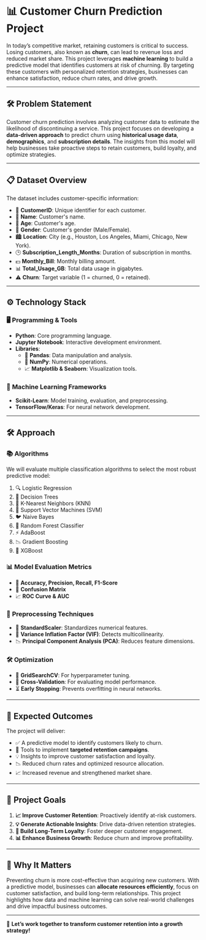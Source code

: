 # 📊 **Customer Churn Prediction Project**  

In today’s competitive market, retaining customers is critical to success. Losing customers, also known as **churn**, can lead to revenue loss and reduced market share. This project leverages **machine learning** to build a predictive model that identifies customers at risk of churning. By targeting these customers with personalized retention strategies, businesses can enhance satisfaction, reduce churn rates, and drive growth.  

---

## 🛠️ **Problem Statement**  

Customer churn prediction involves analyzing customer data to estimate the likelihood of discontinuing a service. This project focuses on developing a **data-driven approach** to predict churn using **historical usage data**, **demographics**, and **subscription details**. The insights from this model will help businesses take proactive steps to retain customers, build loyalty, and optimize strategies.  

---

## 📋 **Dataset Overview**  

The dataset includes customer-specific information:  

- 🔑 **CustomerID**: Unique identifier for each customer.  
- 👤 **Name**: Customer's name.  
- 📅 **Age**: Customer's age.  
- 🚻 **Gender**: Customer's gender (Male/Female).  
- 🏙️ **Location**: City (e.g., Houston, Los Angeles, Miami, Chicago, New York).  
- 🕒 **Subscription_Length_Months**: Duration of subscription in months.  
- 💵 **Monthly_Bill**: Monthly billing amount.  
- 📊 **Total_Usage_GB**: Total data usage in gigabytes.  
- ⚠️ **Churn**: Target variable (1 = churned, 0 = retained).  

---

## ⚙️ **Technology Stack**  

### 🖥️ **Programming & Tools**  
- **Python**: Core programming language.  
- **Jupyter Notebook**: Interactive development environment.  
- **Libraries**:  
  - 🐼 **Pandas**: Data manipulation and analysis.  
  - 🔢 **NumPy**: Numerical operations.  
  - 📈 **Matplotlib & Seaborn**: Visualization tools.  

### 🤖 **Machine Learning Frameworks**  
- **Scikit-Learn**: Model training, evaluation, and preprocessing.  
- **TensorFlow/Keras**: For neural network development.  

---

## 🛠️ **Approach**  

### 📚 **Algorithms**  
We will evaluate multiple classification algorithms to select the most robust predictive model:  
1. 🔍 Logistic Regression  
2. 🌲 Decision Trees  
3. 👥 K-Nearest Neighbors (KNN)  
4. 🎯 Support Vector Machines (SVM)  
5. 🐦 Naive Bayes  
6. 🌳 Random Forest Classifier  
7. ⚡ AdaBoost  
8. 📉 Gradient Boosting  
9. 🚀 XGBoost  

### 📊 **Model Evaluation Metrics**  
- 🎯 **Accuracy, Precision, Recall, F1-Score**  
- 🔄 **Confusion Matrix**  
- 📈 **ROC Curve & AUC**  

### 🔧 **Preprocessing Techniques**  
- 📐 **StandardScaler**: Standardizes numerical features.  
- 🔗 **Variance Inflation Factor (VIF)**: Detects multicollinearity.  
- 📉 **Principal Component Analysis (PCA)**: Reduces feature dimensions.  

### 🛠️ **Optimization**  
- 🧪 **GridSearchCV**: For hyperparameter tuning.  
- 🔁 **Cross-Validation**: For evaluating model performance.  
- ⏳ **Early Stopping**: Prevents overfitting in neural networks.  

---

## 🎯 **Expected Outcomes**  

The project will deliver:  
- ✅ A predictive model to identify customers likely to churn.  
- 🎯 Tools to implement **targeted retention campaigns**.  
- 💡 Insights to improve customer satisfaction and loyalty.  
- 📉 Reduced churn rates and optimized resource allocation.  
- 📈 Increased revenue and strengthened market share.  

---

## 🎯 **Project Goals**  

1. **📈 Improve Customer Retention**: Proactively identify at-risk customers.  
2. **💡 Generate Actionable Insights**: Drive data-driven retention strategies.  
3. **🤝 Build Long-Term Loyalty**: Foster deeper customer engagement.  
4. **📊 Enhance Business Growth**: Reduce churn and improve profitability.  

---

## 🌟 **Why It Matters**  

Preventing churn is more cost-effective than acquiring new customers. With a predictive model, businesses can **allocate resources efficiently**, focus on customer satisfaction, and build long-term relationships. This project highlights how data and machine learning can solve real-world challenges and drive impactful business outcomes.  

---  

🎉 **Let’s work together to transform customer retention into a growth strategy!**
